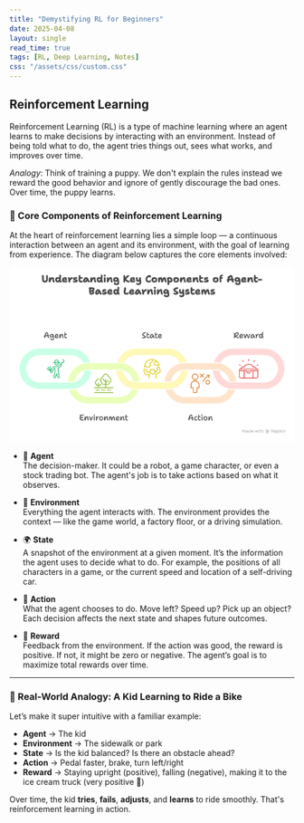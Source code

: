 ```yaml
---
title: "Demystifying RL for Beginners"
date: 2025-04-08
layout: single
read_time: true
tags: [RL, Deep Learning, Notes]
css: "/assets/css/custom.css"
---
```

<!-- 
Reinforcement learning is not just about rewards — it’s about decision-making under uncertainty, learning from sparse signals and navigating in complex environments.  -->

## Reinforcement Learning 
Reinforcement Learning (RL) is a type of machine learning where an agent learns to make decisions by interacting with an environment. Instead of being told what to do, the agent tries things out, sees what works, and improves over time.

*Analogy*: Think of training a puppy. We don't explain the rules instead we reward the good behavior and ignore of gently discourage the bad ones. Over time, the puppy learns. 

### 🧠 Core Components of Reinforcement Learning

At the heart of reinforcement learning lies a simple loop — a continuous interaction between an agent and its environment, with the goal of learning from experience. The diagram below captures the core elements involved:

![Core Components of RL](/assets/images/RL/core_components_rl.png)

- 🧍 **Agent** <br>
The decision-maker. It could be a robot, a game character, or even a stock trading bot. The agent's job is to take actions based on what it observes.

- 🌳 **Environment** <br>
Everything the agent interacts with. The environment provides the context — like the game world, a factory floor, or a driving simulation.

- 🌍 **State** <br>
A snapshot of the environment at a given moment. It’s the information the agent uses to decide what to do. For example, the positions of all characters in a game, or the current speed and location of a self-driving car.

- 👣 **Action** <br>
What the agent chooses to do. Move left? Speed up? Pick up an object? Each decision affects the next state and shapes future outcomes.

- 🎁 **Reward**<br>
Feedback from the environment. If the action was good, the reward is positive. If not, it might be zero or negative. The agent’s goal is to maximize total rewards over time.

---

### 🎯 Real-World Analogy: A Kid Learning to Ride a Bike

Let’s make it super intuitive with a familiar example:

- **Agent** → The kid  
- **Environment** → The sidewalk or park  
- **State** → Is the kid balanced? Is there an obstacle ahead?  
- **Action** → Pedal faster, brake, turn left/right  
- **Reward** → Staying upright (positive), falling (negative), making it to the ice cream truck (very positive 🍦)

Over time, the kid **tries**, **fails**, **adjusts**, and **learns** to ride smoothly. That's reinforcement learning in action.

